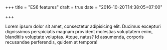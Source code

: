 +++
title = "ES6 features"
draft = true
date = "2016-10-20T14:38:05+07:00"

+++

Lorem ipsum dolor sit amet, consectetur adipisicing elit. Ducimus excepturi dignissimos perspiciatis magnam provident molestias voluptatem enim, blanditiis voluptate voluptas. Atque, natus? Id assumenda, corporis recusandae perferendis, quidem at tempora!